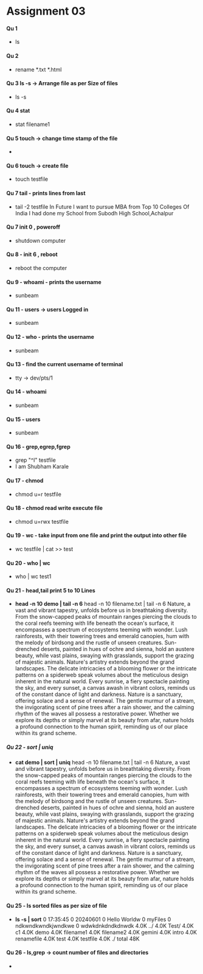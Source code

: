 # Assignment 03

#### Qu 1
- ls

#### Qu 2
- rename *.txt *.html

#### Qu 3 ls -s  -> Arrange file as per Size of files
- ls -s

#### Qu 4 stat
 - stat filename1

#### Qu 5 touch -> change time stamp of the file
 -

#### Qu 6 touch -> create file
- touch testfile


#### Qu 7 tail - prints lines from last
 - tail -2 testfile
In Future I want to pursue MBA from Top 10 Colleges Of India
I had done my School from Subodh High School,Achalpur

#### Qu 7 init 0 , poweroff
  - shutdown computer

#### Qu 8 - init 6 , reboot
   - reboot the computer
  
#### Qu 9 - whoami - prints the username
 - sunbeam

#### Qu 11 - users  -> users Logged in
-  sunbeam

#### Qu 12 - who - prints the username
  - sunbeam

#### Qu 13 - find the current username of terminal
 - tty -> dev/pts/1

#### Qu 14  - whoami
- sunbeam

#### Qu 15 - users
- sunbeam

#### Qu 16 - grep,egrep,fgrep
 - grep "^I" testfile
-  I am Shubham Karale

#### Qu 17 - chmod
 - chmod u=r testfile

#### Qu 18 - chmod read write execute file
 - chmod u=rwx testfile

#### Qu 19 - wc - take input from one file and print the output into other file 
-  wc testfile | cat >> test


#### Qu 20 - who | wc
  - who | wc test1
  
#### Qu 21 - head,tail print 5 to 10 Lines
- **head -n 10 demo | tail -n 6**
head -n 10 filename.txt | tail -n 6
Nature, a vast and vibrant tapestry, unfolds before us in breathtaking diversity. From the snow-capped peaks of mountain ranges piercing the clouds to the coral reefs teeming with life beneath the ocean's surface, it encompasses a spectrum of ecosystems teeming with wonder. Lush rainforests, with their towering trees and emerald canopies, hum with the melody of birdsong and the rustle of unseen creatures. Sun-drenched deserts, painted in hues of ochre and sienna, hold an austere beauty, while vast plains, swaying with grasslands, support the grazing of majestic animals. Nature's artistry extends beyond the grand landscapes. The delicate intricacies of a blooming flower or the intricate patterns on a spiderweb speak volumes about the meticulous design inherent in the natural world. Every sunrise, a fiery spectacle painting the sky, and every sunset, a canvas awash in vibrant colors, reminds us of the constant dance of light and darkness. Nature is a sanctuary, offering solace and a sense of renewal. The gentle murmur of a stream, the invigorating scent of pine trees after a rain shower, and the calming rhythm of the waves all possess a restorative power. Whether we explore its depths or simply marvel at its beauty from afar, nature holds a profound connection to the human spirit, reminding us of our place within its grand scheme.

##### Qu 22 - sort | uniq
- **cat demo | sort | uniq**
head -n 10 filename.txt | tail -n 6
Nature, a vast and vibrant tapestry, unfolds before us in breathtaking diversity. From the snow-capped peaks of mountain ranges piercing the clouds to the coral reefs teeming with life beneath the ocean's surface, it encompasses a spectrum of ecosystems teeming with wonder. Lush rainforests, with their towering trees and emerald canopies, hum with the melody of birdsong and the rustle of unseen creatures. Sun-drenched deserts, painted in hues of ochre and sienna, hold an austere beauty, while vast plains, swaying with grasslands, support the grazing of majestic animals. Nature's artistry extends beyond the grand landscapes. The delicate intricacies of a blooming flower or the intricate patterns on a spiderweb speak volumes about the meticulous design inherent in the natural world. Every sunrise, a fiery spectacle painting the sky, and every sunset, a canvas awash in vibrant colors, reminds us of the constant dance of light and darkness. Nature is a sanctuary, offering solace and a sense of renewal. The gentle murmur of a stream, the invigorating scent of pine trees after a rain shower, and the calming rhythm of the waves all possess a restorative power. Whether we explore its depths or simply marvel at its beauty from afar, nature holds a profound connection to the human spirit, reminding us of our place within its grand scheme.


#### Qu 25 -  ls sorted files as per size of file
 - **ls -s | sort**
   0 17:35:45
   0 20240601
   0 Hello Worldw
   0 myFiles
   0 ndkwndkwndkjwndkwe
   0 wdwkdnkdndkdnwdk
4.0K ../
4.0K Test/
4.0K c1
4.0K demo
4.0K filename1
4.0K filename2
4.0K gemini
4.0K intro
4.0K renamefile
4.0K test
4.0K testfile
4.0K ./
total 48K

#### Qu 26 - ls,grep -> count number of files and directories
 - 